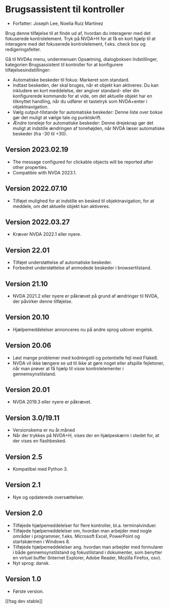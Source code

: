 # Brugsassistent til kontroller #

* Forfatter: Joseph Lee, Noelia Ruiz Martínez

Brug denne tilføjelse til at finde ud af, hvordan du interagerer med det
fokuserede kontrolelement.  Tryk på NVDA+H for at få en kort hjælp til at
interagere med det fokuserede kontrolelement, f.eks. check box og
redigeringsfelter.

Gå til NVDAs menu, undermenuen Opsætning, dialogboksen Indstillinger,
kategorien Brugsassistent til kontroller for at konfigurere
tilføjelsesindstillinger:

* Automatiske beskeder til fokus: Markeret som standard.
* Indtast beskeden, der skal bruges, når et objekt kan aktiveres: Du kan
  inkludere en kort meddelelse, der angiver standard- eller din
  konfigurerede kommando for at vide, om det aktuelle objekt har en
  tilknyttet handling, når du udfører et tastetryk som NVDA+enter i
  objektnavigation.
* Vælg output-tilstande for automatiske beskeder: Denne liste over bokse gør
  det muligt at vælge tale og punktskrift.
* Ændre toneleje for automatiske beskeder: Denne drejeknap gør det muligt at
  indstille ændringen af tonehøjden, når NVDA læser automatiske beskeder
  (fra -30 til +30).

## Version 2023.02.19

* The message configured for clickable objects will be reported after other
  properties.
* Compatible with NVDA 2023.1.

## Version 2022.07.10

* Tilføjet mulighed for at indstille en besked til objektnavigation, for at
  meddele, om det aktuelle objekt kan aktiveres.

## Version 2022.03.27

* Kræver NVDA 2022.1 eller nyere.

## Version 22.01

* Tilføjet understøttelse af automatiske beskeder.
* Forbedret understøttelse af anmodede beskeder i browsertilstand.

## Version 21.10

* NVDA 2021.2 eller nyere er påkrævet på grund af ændringer til NVDA, der
  påvirker denne tilføjelse.

## Version 20.10

* Hjælpemeddelelser annonceres nu på andre sprog udover engelsk.

## Version 20.06

* Løst mange problemer med kodningstil og potentielle fejl med Flake8.
* NVDA vil ikke længere se ud til ikke at gøre noget eller afspille
  fejletoner, når man prøver at få hjælp til visse kontrolelementer i
  gennemsynstilstand.

## Version 20.01

* NVDA 2019.3 eller nyere er påkrævet.

## Version 3.0/19.11

* Versionskema er nu år.måned
* Når der trykkes på NVDA+H, vises der en hjælpeskærm i stedet for, at der
  vises en flashbesked.

## Version 2.5

* Kompatibel med Python 3.

## Version 2.1

* Nye og opdaterede oversættelser.

## Version 2.0

* Tilføjede hjælpemeddelelser for flere kontroller, bl.a. terminalvinduer.
* Tilføjede hjælpemeddelelser om, hvordan man arbejder med nogle områder i
  programmer, f.eks. Microsoft Excel, PowerPoint og startskærmen i Windows
  8.
* Tilføjede hjælpemeddelelser ang. hvordan man arbejder med formularer i
  både gennemsynstilstand og fokustilstand i dokumenter, som benytter en
  virtuel buffer (Internet Explorer, Adobe Reader, Mozilla Firefox, osv).
* Nyt sprog: dansk.

## Version 1.0

* Første version.

[[!tag dev stable]]
